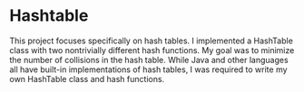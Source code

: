 # Hashtable

This project focuses specifically on hash tables. I implemented a HashTable class with two nontrivially different hash functions. My goal was to minimize the number of collisions in the hash table.
While Java and other languages all have built-in implementations of hash tables, I was required to write my own HashTable class and hash functions.
